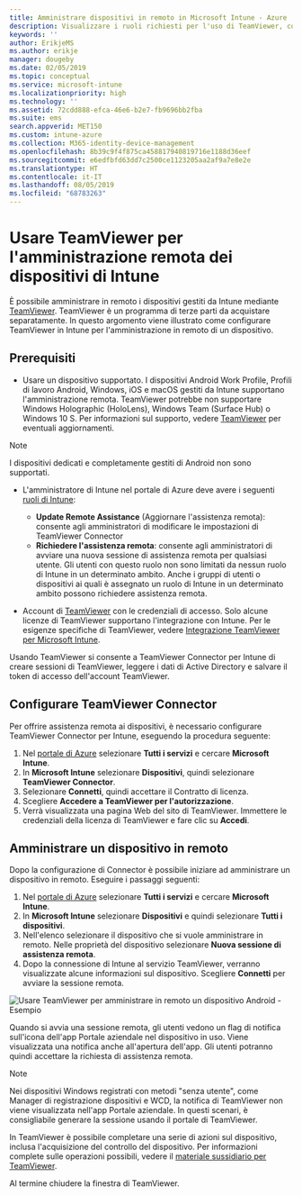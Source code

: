 ```yaml
---
title: Amministrare dispositivi in remoto in Microsoft Intune - Azure | Microsoft Docs
description: Visualizzare i ruoli richiesti per l'uso di TeamViewer, come installare TeamViewer Connector e le procedure dettagliate per l'amministrazione remota dei dispositivi usando Microsoft Intune nel portale di Azure
keywords: ''
author: ErikjeMS
ms.author: erikje
manager: dougeby
ms.date: 02/05/2019
ms.topic: conceptual
ms.service: microsoft-intune
ms.localizationpriority: high
ms.technology: ''
ms.assetid: 72cdd888-efca-46e6-b2e7-fb9696bb2fba
ms.suite: ems
search.appverid: MET150
ms.custom: intune-azure
ms.collection: M365-identity-device-management
ms.openlocfilehash: 8b39c9f4f875ca458817940819716e1188d36eef
ms.sourcegitcommit: e6edfbfd63dd7c2500ce1123205aa2af9a7e8e2e
ms.translationtype: HT
ms.contentlocale: it-IT
ms.lasthandoff: 08/05/2019
ms.locfileid: "68783263"
---
```

# <a name="use-teamviewer-to-remotely-administer-intune-devices"></a>Usare TeamViewer per l'amministrazione remota dei dispositivi di Intune

È possibile amministrare in remoto i dispositivi gestiti da Intune mediante [TeamViewer](https://www.teamviewer.com). TeamViewer è un programma di terze parti da acquistare separatamente. In questo argomento viene illustrato come configurare TeamViewer in Intune per l'amministrazione in remoto di un dispositivo. 

## <a name="prerequisites"></a>Prerequisiti

- Usare un dispositivo supportato. I dispositivi Android Work Profile, Profili di lavoro Android, Windows, iOS e macOS gestiti da Intune supportano l'amministrazione remota. TeamViewer potrebbe non supportare Windows Holographic (HoloLens), Windows Team (Surface Hub) o Windows 10 S. Per informazioni sul supporto, vedere [TeamViewer](https://www.teamviewer.com) per eventuali aggiornamenti.

> [!NOTE]
> I dispositivi dedicati e completamente gestiti di Android non sono supportati.

- L'amministratore di Intune nel portale di Azure deve avere i seguenti [ruoli di Intune](role-based-access-control.md):  

  - **Update Remote Assistance** (Aggiornare l'assistenza remota): consente agli amministratori di modificare le impostazioni di TeamViewer Connector
  - **Richiedere l'assistenza remota**: consente agli amministratori di avviare una nuova sessione di assistenza remota per qualsiasi utente. Gli utenti con questo ruolo non sono limitati da nessun ruolo di Intune in un determinato ambito. Anche i gruppi di utenti o dispositivi ai quali è assegnato un ruolo di Intune in un determinato ambito possono richiedere assistenza remota. 

- Account di [TeamViewer](https://www.teamviewer.com) con le credenziali di accesso. Solo alcune licenze di TeamViewer supportano l'integrazione con Intune. Per le esigenze specifiche di TeamViewer, vedere [Integrazione TeamViewer per Microsoft Intune](https://www.teamviewer.com/integrations/microsoft-intune/).

Usando TeamViewer si consente a TeamViewer Connector per Intune di creare sessioni di TeamViewer, leggere i dati di Active Directory e salvare il token di accesso dell'account TeamViewer.

## <a name="configure-the-teamviewer-connector"></a>Configurare TeamViewer Connector

Per offrire assistenza remota ai dispositivi, è necessario configurare TeamViewer Connector per Intune, eseguendo la procedura seguente:

1. Nel [portale di Azure](https://portal.azure.com) selezionare **Tutti i servizi** e cercare **Microsoft Intune**.
2. In **Microsoft Intune** selezionare **Dispositivi**, quindi selezionare **TeamViewer Connector**.
3. Selezionare **Connetti**, quindi accettare il Contratto di licenza.
4. Scegliere **Accedere a TeamViewer per l'autorizzazione**.
5. Verrà visualizzata una pagina Web del sito di TeamViewer. Immettere le credenziali della licenza di TeamViewer e fare clic su **Accedi**.

## <a name="remotely-administer-a-device"></a>Amministrare un dispositivo in remoto

Dopo la configurazione di Connector è possibile iniziare ad amministrare un dispositivo in remoto. Eseguire i passaggi seguenti: 

1. Nel [portale di Azure](https://portal.azure.com) selezionare **Tutti i servizi** e cercare **Microsoft Intune**.
2. In **Microsoft Intune** selezionare **Dispositivi** e quindi selezionare **Tutti i dispositivi**.
3. Nell'elenco selezionare il dispositivo che si vuole amministrare in remoto. Nelle proprietà del dispositivo selezionare **Nuova sessione di assistenza remota**.
4. Dopo la connessione di Intune al servizio TeamViewer, verranno visualizzate alcune informazioni sul dispositivo. Scegliere **Connetti** per avviare la sessione remota.

![Usare TeamViewer per amministrare in remoto un dispositivo Android - Esempio](./media/android-teamviewer.png)

Quando si avvia una sessione remota, gli utenti vedono un flag di notifica sull'icona dell'app Portale aziendale nel dispositivo in uso. Viene visualizzata una notifica anche all'apertura dell'app. Gli utenti potranno quindi accettare la richiesta di assistenza remota.

> [!NOTE]
> Nei dispositivi Windows registrati con metodi "senza utente", come Manager di registrazione dispositivi e WCD, la notifica di TeamViewer non viene visualizzata nell'app Portale aziendale. In questi scenari, è consigliabile generare la sessione usando il portale di TeamViewer.

In TeamViewer è possibile completare una serie di azioni sul dispositivo, inclusa l'acquisizione del controllo del dispositivo. Per informazioni complete sulle operazioni possibili, vedere il [materiale sussidiario per TeamViewer](https://www.teamviewer.com/support/documents/).

Al termine chiudere la finestra di TeamViewer.
